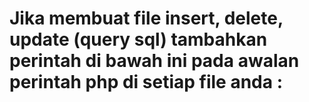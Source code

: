 # Jika membuat file insert, delete, update (query sql) tambahkan perintah di bawah ini pada awalan perintah php di setiap file anda :
<!-- if (!defined('APP_SECURE')) {
    die('Access denied.');
} -->